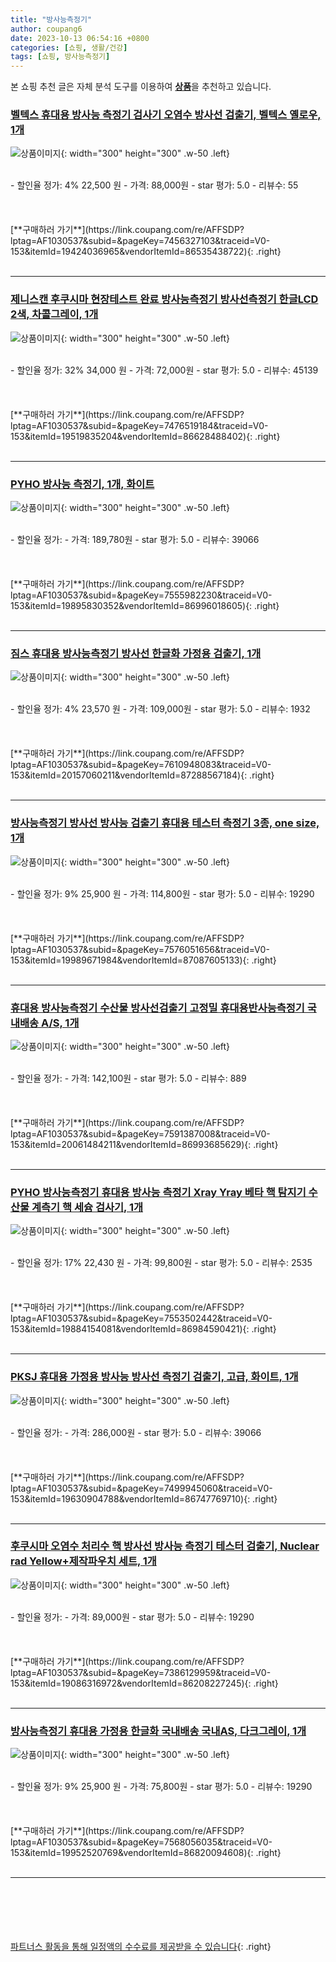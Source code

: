 ```yaml
---
title: "방사능측정기"
author: coupang6
date: 2023-10-13 06:54:16 +0800
categories: [쇼핑, 생활/건강]
tags: [쇼핑, 방사능측정기]
---
```


본 쇼핑 추천 글은 자체 분석 도구를 이용하여 [**상품**](https://link.coupang.com/a/bao1ui)을 추천하고 있습니다.

### [벨텍스 휴대용 방사능 측정기 검사기 오염수 방사선 검출기, 벨텍스 옐로우, 1개](https://link.coupang.com/re/AFFSDP?lptag=AF1030537&subid=&pageKey=7456327103&traceid=V0-153&itemId=19424036965&vendorItemId=86535438722)

![상품이미지](https://thumbnail9.coupangcdn.com/thumbnails/remote/230x230ex/image/vendor_inventory/bce7/9874bf742440e9539ca0473a5365c60ed5d1e3cc77ed0de63101d61c1d7d.jpg){: width="300" height="300" .w-50 .left}


<br>
- 할인율 정가: 4%  22,500   원
- 가격: 88,000원
- star 평가: 5.0
- 리뷰수: 55
<br>
<br>
<br>
<br>
[**구매하러 가기**](https://link.coupang.com/re/AFFSDP?lptag=AF1030537&subid=&pageKey=7456327103&traceid=V0-153&itemId=19424036965&vendorItemId=86535438722){: .right}
<br>
<br>

---

### [제니스캔 후쿠시마 현장테스트 완료 방사능측정기 방사선측정기 한글LCD 2색, 차콜그레이, 1개](https://link.coupang.com/re/AFFSDP?lptag=AF1030537&subid=&pageKey=7476519184&traceid=V0-153&itemId=19519835204&vendorItemId=86628488402)

![상품이미지](https://thumbnail7.coupangcdn.com/thumbnails/remote/230x230ex/image/vendor_inventory/7a7c/3231cfbe078846c8b295d48804954ba20758b9cc453f467c08d8d3f1fe57.png){: width="300" height="300" .w-50 .left}


<br>
- 할인율 정가: 32%  34,000   원
- 가격: 72,000원
- star 평가: 5.0
- 리뷰수: 45139
<br>
<br>
<br>
<br>
[**구매하러 가기**](https://link.coupang.com/re/AFFSDP?lptag=AF1030537&subid=&pageKey=7476519184&traceid=V0-153&itemId=19519835204&vendorItemId=86628488402){: .right}
<br>
<br>

---

### [PYHO 방사능 측정기, 1개, 화이트](https://link.coupang.com/re/AFFSDP?lptag=AF1030537&subid=&pageKey=7555982230&traceid=V0-153&itemId=19895830352&vendorItemId=86996018605)

![상품이미지](https://thumbnail10.coupangcdn.com/thumbnails/remote/230x230ex/image/vendor_inventory/77c2/830dc069ffb1c3e0fe7189117c0bac9e129eb9ddb0c08413866a99f732d6.jpg){: width="300" height="300" .w-50 .left}


<br>
- 할인율 정가: 
- 가격: 189,780원
- star 평가: 5.0
- 리뷰수: 39066
<br>
<br>
<br>
<br>
[**구매하러 가기**](https://link.coupang.com/re/AFFSDP?lptag=AF1030537&subid=&pageKey=7555982230&traceid=V0-153&itemId=19895830352&vendorItemId=86996018605){: .right}
<br>
<br>

---

### [짐스 휴대용 방사능측정기 방사선 한글화 가정용 검출기, 1개](https://link.coupang.com/re/AFFSDP?lptag=AF1030537&subid=&pageKey=7610948083&traceid=V0-153&itemId=20157060211&vendorItemId=87288567184)

![상품이미지](https://thumbnail7.coupangcdn.com/thumbnails/remote/230x230ex/image/vendor_inventory/a85a/e699bbf1de3b1fdd3341ee0b481ba19f432a1eb43984fba0698ae3554522.jpg){: width="300" height="300" .w-50 .left}


<br>
- 할인율 정가: 4%  23,570   원
- 가격: 109,000원
- star 평가: 5.0
- 리뷰수: 1932
<br>
<br>
<br>
<br>
[**구매하러 가기**](https://link.coupang.com/re/AFFSDP?lptag=AF1030537&subid=&pageKey=7610948083&traceid=V0-153&itemId=20157060211&vendorItemId=87288567184){: .right}
<br>
<br>

---

### [방사능측정기 방사선 방사능 검출기 휴대용 테스터 측정기 3종, one size, 1개](https://link.coupang.com/re/AFFSDP?lptag=AF1030537&subid=&pageKey=7576051656&traceid=V0-153&itemId=19989671984&vendorItemId=87087605133)

![상품이미지](https://thumbnail9.coupangcdn.com/thumbnails/remote/230x230ex/image/vendor_inventory/b2c9/e4a0dbba2abb93ca7fe754e5a66c0037309a4e0949b932f9dd7c667ed107.jpg){: width="300" height="300" .w-50 .left}


<br>
- 할인율 정가: 9%  25,900   원
- 가격: 114,800원
- star 평가: 5.0
- 리뷰수: 19290
<br>
<br>
<br>
<br>
[**구매하러 가기**](https://link.coupang.com/re/AFFSDP?lptag=AF1030537&subid=&pageKey=7576051656&traceid=V0-153&itemId=19989671984&vendorItemId=87087605133){: .right}
<br>
<br>

---

### [휴대용 방사능측정기 수산물 방사선검출기 고정밀 휴대용반사능측정기 국내배송 A/S, 1개](https://link.coupang.com/re/AFFSDP?lptag=AF1030537&subid=&pageKey=7591387008&traceid=V0-153&itemId=20061484211&vendorItemId=86993685629)

![상품이미지](https://thumbnail8.coupangcdn.com/thumbnails/remote/230x230ex/image/vendor_inventory/f756/d6e0bec1e629dc43794aadbb1ee77a0723c42172bf44f1391171384cd90f.jpg){: width="300" height="300" .w-50 .left}


<br>
- 할인율 정가: 
- 가격: 142,100원
- star 평가: 5.0
- 리뷰수: 889
<br>
<br>
<br>
<br>
[**구매하러 가기**](https://link.coupang.com/re/AFFSDP?lptag=AF1030537&subid=&pageKey=7591387008&traceid=V0-153&itemId=20061484211&vendorItemId=86993685629){: .right}
<br>
<br>

---

### [PYHO 방사능측정기 휴대용 방사능 측정기 Xray Yray 베타 핵 탐지기 수산물 계측기 핵 세슘 검사기, 1개](https://link.coupang.com/re/AFFSDP?lptag=AF1030537&subid=&pageKey=7553502442&traceid=V0-153&itemId=19884154081&vendorItemId=86984590421)

![상품이미지](https://thumbnail6.coupangcdn.com/thumbnails/remote/230x230ex/image/vendor_inventory/2217/f693e3d4ec6548a3867b0f14f093b364a2d8090fed5327971dd481f48881.jpg){: width="300" height="300" .w-50 .left}


<br>
- 할인율 정가: 17%  22,430   원
- 가격: 99,800원
- star 평가: 5.0
- 리뷰수: 2535
<br>
<br>
<br>
<br>
[**구매하러 가기**](https://link.coupang.com/re/AFFSDP?lptag=AF1030537&subid=&pageKey=7553502442&traceid=V0-153&itemId=19884154081&vendorItemId=86984590421){: .right}
<br>
<br>

---

### [PKSJ 휴대용 가정용 방사능 방사선 측정기 검출기, 고급, 화이트, 1개](https://link.coupang.com/re/AFFSDP?lptag=AF1030537&subid=&pageKey=7499945060&traceid=V0-153&itemId=19630904788&vendorItemId=86747769710)

![상품이미지](https://thumbnail7.coupangcdn.com/thumbnails/remote/230x230ex/image/vendor_inventory/f83c/6e1c036a10c180f862726b084ad4a129a511838cda629fe9c2c7c30852fe.png){: width="300" height="300" .w-50 .left}


<br>
- 할인율 정가: 
- 가격: 286,000원
- star 평가: 5.0
- 리뷰수: 39066
<br>
<br>
<br>
<br>
[**구매하러 가기**](https://link.coupang.com/re/AFFSDP?lptag=AF1030537&subid=&pageKey=7499945060&traceid=V0-153&itemId=19630904788&vendorItemId=86747769710){: .right}
<br>
<br>

---

### [후쿠시마 오염수 처리수 핵 방사선 방사능 측정기 테스터 검출기, Nuclear rad Yellow+제작파우치 세트, 1개](https://link.coupang.com/re/AFFSDP?lptag=AF1030537&subid=&pageKey=7386129959&traceid=V0-153&itemId=19086316972&vendorItemId=86208227245)

![상품이미지](https://thumbnail10.coupangcdn.com/thumbnails/remote/230x230ex/image/vendor_inventory/68a2/e635eb19de4ac271d04b915069742aa75e30fc46acf057c490cb6f4f3896.jpg){: width="300" height="300" .w-50 .left}


<br>
- 할인율 정가: 
- 가격: 89,000원
- star 평가: 5.0
- 리뷰수: 19290
<br>
<br>
<br>
<br>
[**구매하러 가기**](https://link.coupang.com/re/AFFSDP?lptag=AF1030537&subid=&pageKey=7386129959&traceid=V0-153&itemId=19086316972&vendorItemId=86208227245){: .right}
<br>
<br>

---

### [방사능측정기 휴대용 가정용 한글화 국내배송 국내AS, 다크그레이, 1개](https://link.coupang.com/re/AFFSDP?lptag=AF1030537&subid=&pageKey=7568056035&traceid=V0-153&itemId=19952520769&vendorItemId=86820094608)

![상품이미지](https://thumbnail10.coupangcdn.com/thumbnails/remote/230x230ex/image/vendor_inventory/af48/d5358441d3e4706b9b192f34372e779eb675e59fa6425e0e282771ac3a2c.jpeg){: width="300" height="300" .w-50 .left}


<br>
- 할인율 정가: 9%  25,900   원
- 가격: 75,800원
- star 평가: 5.0
- 리뷰수: 19290
<br>
<br>
<br>
<br>
[**구매하러 가기**](https://link.coupang.com/re/AFFSDP?lptag=AF1030537&subid=&pageKey=7568056035&traceid=V0-153&itemId=19952520769&vendorItemId=86820094608){: .right}
<br>
<br>

---
<br><br><br><br><br> [파트너스 활동을 통해 일정액의 수수료를 제공받을 수 있습니다](https://link.coupang.com/a/bao1ui){: .right}